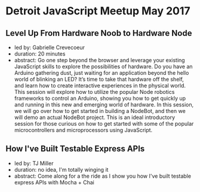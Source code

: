 # Detroit JavaScript Meetup May 2017


## Level Up From Hardware Noob to Hardware Node
* led by: Gabrielle Crevecoeur
* duration: 20 minutes
* abstract: Go one step beyond the browser and leverage your existing JavaScript skills to explore the possibilities of hardware. Do you have an Arduino gathering dust, just waiting for an application beyond the hello world of blinking an LED? It’s time to take that hardware off the shelf, and learn how to create interactive experiences in the physical world. This session will explore how to utilize the popular Node robotics frameworks to control an Arduino, showing you how to get quickly up and running in this new and emerging world of hardware. In this session, we will go over how to get started in building a NodeBot, and then we will demo an actual NodeBot project. This is an ideal introductory session for those curious on how to get started with some of the popular microcontrollers and microprocessors using JavaScript.

## How I've Built Testable Express APIs
* led by: TJ Miller
* duration: no idea, I'm totally winging it
* abstract: Come along for a the ride as I show you how I've built testable express APIs with Mocha + Chai
